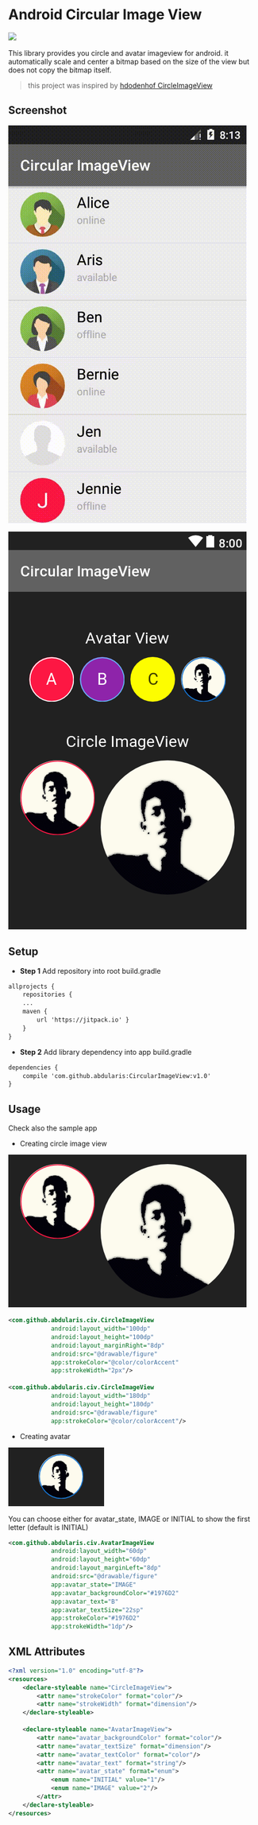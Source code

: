 # Android Circular Image View
[![](https://jitpack.io/v/abdularis/CircularImageView.svg)](https://jitpack.io/#abdularis/CircularImageView)

This library provides you circle and avatar imageview for android. it automatically scale and center a bitmap based on the size of the view but does not copy the bitmap itself.
> this project was inspired by [hdodenhof CircleImageView](https://github.com/hdodenhof/CircleImageView)

## Screenshot
![](demo.gif)

![](screenshots/screenshot.png)

## Setup
- **Step 1** Add repository into root build.gradle

~~~xml
allprojects {
    repositories {
    ...
    maven {
        url 'https://jitpack.io' }
    }
}
~~~

- **Step 2** Add library dependency into app build.gradle

~~~xml
dependencies {
    compile 'com.github.abdularis:CircularImageView:v1.0'
}
~~~

## Usage
Check also the sample app

- Creating circle image view

![](screenshots/fig2.png)

~~~xml
<com.github.abdularis.civ.CircleImageView
            android:layout_width="100dp"
            android:layout_height="100dp"
            android:layout_marginRight="8dp"
            android:src="@drawable/figure"
            app:strokeColor="@color/colorAccent"
            app:strokeWidth="2px"/>

<com.github.abdularis.civ.CircleImageView
            android:layout_width="180dp"
            android:layout_height="180dp"
            android:src="@drawable/figure"
            app:strokeColor="@color/colorAccent"/>
~~~

- Creating avatar

![](screenshots/fig1.png)

You can choose either for avatar_state, IMAGE or INITIAL to show the first letter (default is INITIAL)

~~~xml
<com.github.abdularis.civ.AvatarImageView
            android:layout_width="60dp"
            android:layout_height="60dp"
            android:layout_marginLeft="8dp"
            android:src="@drawable/figure"
            app:avatar_state="IMAGE"
            app:avatar_backgroundColor="#1976D2"
            app:avatar_text="B"
            app:avatar_textSize="22sp"
            app:strokeColor="#1976D2"
            app:strokeWidth="1dp"/>
~~~

## XML Attributes
~~~xml
<?xml version="1.0" encoding="utf-8"?>
<resources>
    <declare-styleable name="CircleImageView">
        <attr name="strokeColor" format="color"/>
        <attr name="strokeWidth" format="dimension"/>
    </declare-styleable>

    <declare-styleable name="AvatarImageView">
        <attr name="avatar_backgroundColor" format="color"/>
        <attr name="avatar_textSize" format="dimension"/>
        <attr name="avatar_textColor" format="color"/>
        <attr name="avatar_text" format="string"/>
        <attr name="avatar_state" format="enum">
            <enum name="INITIAL" value="1"/>
            <enum name="IMAGE" value="2"/>
        </attr>
    </declare-styleable>
</resources>
~~~
